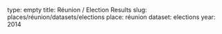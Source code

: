 type: empty
title: Réunion / Election Results
slug: places/réunion/datasets/elections
place: réunion
dataset: elections
year: 2014
